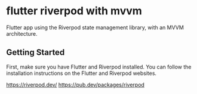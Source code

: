 # flutter riverpod with mvvm 
 
Flutter app using the Riverpod state management library, with an MVVM architecture.

## Getting Started

First, make sure you have Flutter and Riverpod installed. You can follow the installation instructions on the Flutter and Riverpod websites.

https://riverpod.dev/
https://pub.dev/packages/riverpod
